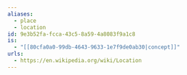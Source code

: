 ```yaml
---
aliases:
  - place
  - location
id: 9e3b52fa-fcca-43c5-8a59-4a8083f9a1c8
is:
  - "[[80cfa0a0-99db-4643-9633-1e7f9de0ab30|concept]]"
urls:
  - https://en.wikipedia.org/wiki/Location
---
```

